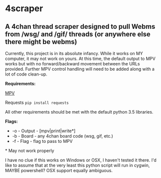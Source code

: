 # 4scraper
## A 4chan thread scraper designed to pull Webms from /wsg/ and /gif/ threads (or anywhere else there might be webms)

Currently, this project is in its absolute infancy. While it works on MY computer, it may not work on yours. At this time, the default output to MPV works but with no forward/backward movement between the URLs provided. Further MPV control handling will need to be added along with a lot of code clean-up. 

**Requirements:**

[MPV](https://github.com/mpv-player/mpv)

Requests `pip install requests`

All other requirements should be met with the default python 3.5 libraries. 

**Flags:**

- -o - Output - [mpv|print|write\*]
- -b - Board - any 4chan board code (wsg, gif, etc.)
- -f - Flag - flag to pass to MPV

\* May not work properly

I have no clue if this works on Windows or OSX, I haven't tested it there. I'd like to assume that at the very least this python script will run in cygwin, MAYBE powershell? OSX support equally ambiguous.
